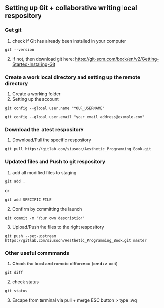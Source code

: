 ## Setting up Git + collaborative writing local respository
### Get git
1. check if Git has already been installed in your computer
```
git --version
```
2. If not, then download git here: https://git-scm.com/book/en/v2/Getting-Started-Installing-Git

### Create a work local directory and setting up the remote directory
1. Create a working folder
2. Setting up the account
```
git config --global user.name "YOUR_USERNAME"
```
```
git config --global user.email "your_email_address@example.com"
```

### Download the latest respository
1. Download/Pull the specific respository
```
git pull https://gitlab.com/siusoon/Aesthetic_Programming_Book.git
```

### Updated files and Push to git respository
1. add all modified files to staging
```
git add .
```
or
```
git add SPECIFIC FILE
```
2. Confirm by committing the launch
```
git commit -m "Your own description"
```
3. Upload/Push the files to the right respository
```
git push --set-upstream https://gitlab.com/siusoon/Aesthetic_Programming_Book.git master
```

### Other useful commmands
1. Check the local and remote difference (cmd+z exit)
```
git diff
```
2. check status
```
git status
```
3. Escape from terminal via pull + merge
ESC button > type :wq
